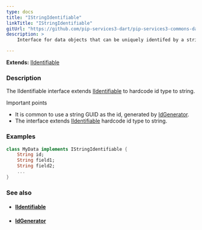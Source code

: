 ```yaml
---
type: docs
title: "IStringIdentifiable"
linkTitle: "IStringIdentifiable"
gitUrl: "https://github.com/pip-services3-dart/pip-services3-commons-dart"
description: > 
    Interface for data objects that can be uniquely identifed by a string id. 

---
```


**Extends:** [IIdentifiable<String>](../iidentifiable)

### Description

The IIdentifiable interface extends [IIdentifiable](../iidentifiable) to hardcode id type to string.

Important points

-  It is common to use a string GUID as the id, generated by [IdGenerator](../id_generator).
-  The interface extends [IIdentifiable](../iidentifiable) hardcode id type to string.


### Examples
```dart
class MyData implements IStringIdentifiable {
    String id;
    String field1;
    String field2;
    ...
}
```

### See also
- #### [IIdentifiable](../iidentifiable)
- #### [IdGenerator](../id_generator)
